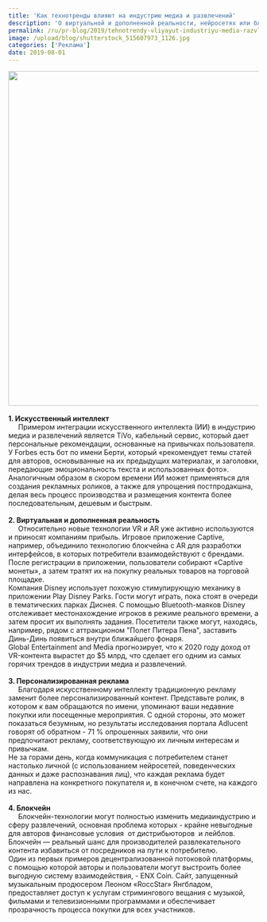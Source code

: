 ```yaml
---
title: 'Как технотренды влияют на индустрию медиа и развлечений'
description: 'О виртуальной и дополненной реальности, нейросетях или блокчейне слышали все, но как именно их используют компании, чтобы привлечь потребителей?'
permalink: /ru/pr-blog/2019/tehnotrendy-vliyayut-industriyu-media-razvlecheniy
image: /upload/blog/shutterstock_515607973_1126.jpg
categories: ['Реклама']
date: 2019-08-01
---
```

<img src="{{ site.assets }}/upload/blog/shutterstock_515607973_1126.jpg" width="1008" height="672" alt="">
<div>&nbsp;</div>
<div><strong>1. Искусственный интеллект</strong></div>
<div>&nbsp; &nbsp;&nbsp; Примером интеграции искусственного интеллекта (ИИ) в индустрию медиа и развлечений является TiVo, кабельный сервис, который дает персональные рекомендации, основанные на привычках пользователя.</div>
<div>У Forbes есть бот по имени Берти, который &laquo;рекомендует темы статей для авторов, основыванные на их предыдущих материалах, и заголовки, передающие эмоциональность текста и использованных фото&raquo;.</div>
<div>Аналогичным образом в скором времени ИИ может применяться для создания рекламных роликов, а также для упрощения постпродакшна, делая весь процесс производства и размещения контента более последовательным, дешевым и быстрым.</div>
<div>&nbsp;</div>
<div><strong>2. Виртуальная и дополненная реальность</strong></div>
<div>&nbsp; &nbsp;&nbsp; Относительно новые технологии VR и AR уже активно используются и приносят компаниям прибыль. Игровое приложение Captive, например, объединило технологию блокчейна с AR для разработки интерфейсов, в которых потребители взаимодействуют с брендами. После регистрации в приложении, пользователи собирают &laquo;Captive монеты&raquo;, а затем тратят их на покупку реальных товаров на торговой площадке.</div>
<div>Компания Disney использует похожую стимулирующую механику в приложении Play Disney Parks. Гости могут играть, пока стоят в очереди в тематических парках Диснея. С помощью Bluetooth-маяков Disney отслеживает местонахождение игроков в режиме реального времени, а затем просит их выполнять задания. Посетители также могут, находясь, например, рядом с аттракционом &quot;Полет Питера Пена&quot;, заставить Динь-Динь появиться внутри ближайшего фонаря.</div>
<div>Global Entertainment and Media прогнозирует, что к 2020 году доход от VR-контента вырастет до $5 млрд, что сделает его одним из самых горячих трендов в индустрии медиа и развлечений.</div>
<div>&nbsp;</div>
<div><strong>3. Персонализированная реклама</strong></div>
<div>&nbsp; &nbsp;&nbsp; Благодаря искусственному интеллекту традиционную рекламу заменит более персонализированный контент. Представьте ролик, в котором к вам обращаются по имени, упоминают ваши недавние покупки или посещенные мероприятия. С одной стороны, это может показаться безумным, но результаты исследования портала Adlucent говорят об обратном - 71 % опрошенных заявили, что они предпочитают рекламу, соответствующую их личным интересам и привычкам.</div>
<div>Не за горами день, когда коммуникация с потребителем станет настолько личной (с использованием нейросетей, поведенческих данных и даже распознавания лиц), что каждая реклама будет направлена на конкретного покупателя и, в конечном счете, на каждого из нас.</div>
<div>&nbsp;</div>
<div><strong>4. Блокчейн</strong></div>
<div>&nbsp; &nbsp;&nbsp; Блокчейн-технологии могут полностью изменить медиаиндустрию и сферу развлечений, основная проблема которых - крайне невыгодные для авторов финансовые условия&nbsp; от дистрибьюторов&nbsp; и лейблов. Блокчейн &mdash; реальный шанс для производителей развлекательного контента избавиться от посредников на пути к потребителю.</div>
<div>Один из первых примеров децентрализованной потоковой платформы, с помощью которой авторы и пользователи могут выстроить более выгодную систему взаимодействия, - ENX Coin. Сайт, запущенный музыкальным продюсером Леоном &laquo;RoccStar&raquo; Янгбладом, предоставляет доступ к услугам стримингового вещания с музыкой, фильмами и телевизионными программами и обеспечивает прозрачность процесса покупки для всех участников.</div>
